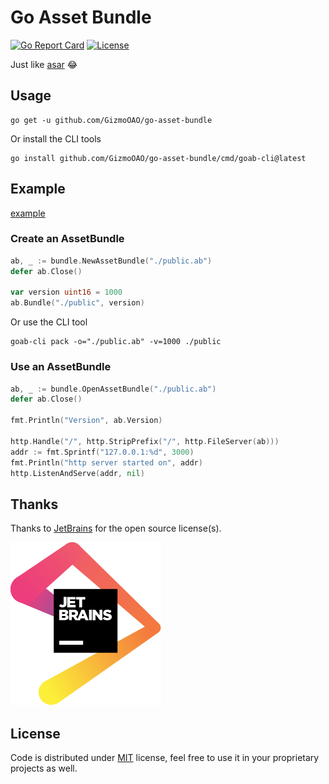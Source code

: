 # Go Asset Bundle

[![Go Report Card](https://goreportcard.com/badge/github.com/GizmoOAO/go-asset-bundle?style=flat-square)](https://goreportcard.com/report/github.com/GizmoOAO/go-asset-bundle)
[![License](https://img.shields.io/github/license/GizmoOAO/go-asset-bundle?style=flat-square)](./LICENSE)

Just like [asar](https://github.com/electron/asar) 😂

## Usage

```shell
go get -u github.com/GizmoOAO/go-asset-bundle
```

Or install the CLI tools

```shell
go install github.com/GizmoOAO/go-asset-bundle/cmd/goab-cli@latest
```

## Example

[example](example/main.go)

### Create an AssetBundle

```go
ab, _ := bundle.NewAssetBundle("./public.ab")
defer ab.Close()

var version uint16 = 1000
ab.Bundle("./public", version)
```

Or use the CLI tool

```shell
goab-cli pack -o="./public.ab" -v=1000 ./public
```

### Use an AssetBundle

```go
ab, _ := bundle.OpenAssetBundle("./public.ab")
defer ab.Close()

fmt.Println("Version", ab.Version)

http.Handle("/", http.StripPrefix("/", http.FileServer(ab)))
addr := fmt.Sprintf("127.0.0.1:%d", 3000)
fmt.Println("http server started on", addr)
http.ListenAndServe(addr, nil)
```

## Thanks

Thanks to [JetBrains](https://jb.gg/OpenSource) for the open source license(s).

[![JetBrains Logo](https://raw.githubusercontent.com/project-vrcat/VRChatConfigurationEditor/main/images/jetbrains.svg)](https://jb.gg/OpenSource)

## License

Code is distributed under [MIT](./LICENSE) license, feel free to use it in your proprietary projects as well.
